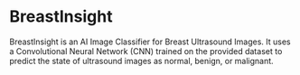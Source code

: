 # BreastInsight
BreastInsight is an AI Image Classifier for Breast Ultrasound Images. It uses a Convolutional Neural Network (CNN) trained on the provided dataset to predict the state of ultrasound images as normal, benign, or malignant.
